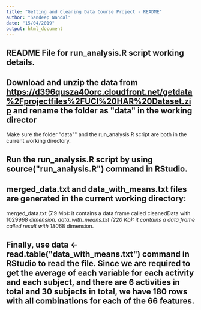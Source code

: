 ```yaml
---
title: "Getting and Cleaning Data Course Project - README"
author: "Sandeep Nandal"
date: "15/04/2019"
output: html_document
---
```

## README File for run_analysis.R script working  details.

## Download and unzip the data from https://d396qusza40orc.cloudfront.net/getdata%2Fprojectfiles%2FUCI%20HAR%20Dataset.zip and rename the folder as "data" in the working director
Make sure the folder "data"" and the run_analysis.R script are both in the current working directory.

## Run the run_analysis.R script by using source("run_analysis.R") command in RStudio.

## merged_data.txt and data_with_means.txt files are generated in the current working directory:
merged_data.txt (7.9 Mb): it contains a data frame called cleanedData with 10299*68 dimension.
data_with_means.txt (220 Kb): it contains a data frame called result with 180*68 dimension.

## Finally, use data <- read.table("data_with_means.txt") command in RStudio to read the file. Since we are required to get the average of each variable for each activity and each subject, and there are 6 activities in total and 30 subjects in total, we have 180 rows with all combinations for each of the 66 features.